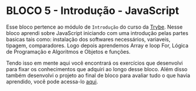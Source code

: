 # BLOCO 5 - Introdução - JavaScript

Esse bloco pertence ao módulo de `Introdução` do curso da [Trybe](https://www.betrybe.com/). Nesse bloco aprendi sobre JavaScript iniciando com uma introdução pelas partes basicas tais como: instalação dos softwares necessários, variaveis, tipagem, comparadores. Logo depois aprendemos Array e loop For, Lógica de Programação e Algoritmos e Objetos e funções.

Tendo isso em mente aqui você encontrará os exercícios que desenvolvi para fixar os conhecimentos que adquiri ao longo desse bloco. Além disso também desenvolvi o projeto ao final de bloco para avaliar tudo o que havia aprendido, você pode acessa-lo [aqui](linkProjetoDoBloco).
